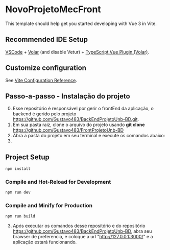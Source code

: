 # NovoProjetoMecFront

This template should help get you started developing with Vue 3 in Vite.

## Recommended IDE Setup

[VSCode](https://code.visualstudio.com/) + [Volar](https://marketplace.visualstudio.com/items?itemName=Vue.volar) (and disable Vetur) + [TypeScript Vue Plugin (Volar)](https://marketplace.visualstudio.com/items?itemName=Vue.vscode-typescript-vue-plugin).

## Customize configuration

See [Vite Configuration Reference](https://vitejs.dev/config/).


## Passo-a-passo - Instalação do projeto 
0. Esse repositório é responsável por gerir o frontEnd da aplicação, o backend é gerido pelo projeto https://github.com/Gustavo483/BackEndProjetoUnb-BD.git.
1. Em sua pasta raiz, clone o arquivo do projeto usando **git clone** https://github.com/Gustavo483/FrontProjetoUnb-BD
2. Abra a pasta do projeto em seu terminal e execute os comandos abaixo:
3. 
## Project Setup

```sh
npm install
```

### Compile and Hot-Reload for Development

```sh
npm run dev
```

### Compile and Minify for Production

```sh
npm run build
```

3. Após executar os comandos desse repositório e do repositório https://github.com/Gustavo483/BackEndProjetoUnb-BD, abra seu brawser de preferencia, e coloque a url "http://127.0.0.1:3000/" e a aplicação estará funcionando.
